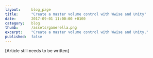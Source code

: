 ```yaml
---
layout: 	blog_page
title:  	"Create a master volume control with Wwise and Unity"
date:   	2017-09-01 11:00:00 +0100
category: 	blog
thumb: 		/assets/gamerella.png
excerpt: 	"Create a master volume control with Wwise and Unity."
published: 	false
---
```


[Article still needs to be written]
